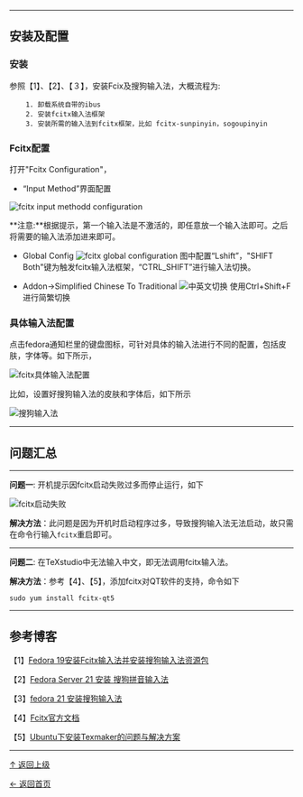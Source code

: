 
---
## 安装及配置
### 安装
参照【1】、【2】、【３】，安装Fcix及搜狗输入法，大概流程为:

        1. 卸载系统自带的ibus
        2. 安装fcitx输入法框架
        3. 安装所需的输入法到fcitx框架，比如 fcitx-sunpinyin，sogoupinyin


### Fcitx配置
打开"Fcitx Configuration"，

+ “Input Method”界面配置

![fcitx input methodd configuration](http://img.blog.csdn.net/20160205133656975)

**注意:**根据提示，第一个输入法是不激活的，即任意放一个输入法即可。之后将需要的输入法添加进来即可。

+ Global Config
![fcitx global configuration](http://img.blog.csdn.net/20160205140334411)
图中配置“Lshift”，"SHIFT Both"键为触发fcitx输入法框架，“CTRL_SHIFT”进行输入法切换。

+ Addon->Simplified Chinese To Traditional
![中英文切换](http://img.blog.csdn.net/20160205144349293)
使用Ctrl+Shift+F进行简繁切换


### 具体输入法配置
点击fedora通知栏里的键盘图标，可针对具体的输入法进行不同的配置，包括皮肤，字体等。如下所示，

![fcitx具体输入法配置](http://img.blog.csdn.net/20160205142508487)

比如，设置好搜狗输入法的皮肤和字体后，如下所示

![搜狗输入法](http://img.blog.csdn.net/20160205143255607)


---
## 问题汇总

---
**问题一**: 开机提示因fcitx启动失败过多而停止运行，如下

![fcitx启动失败](http://img.blog.csdn.net/20160131102523295)

**解决方法**：此问题是因为开机时启动程序过多，导致搜狗输入法无法启动，故只需在命令行输入`fcitx`重启即可。

---
**问题二**: 在TeXstudio中无法输入中文，即无法调用fcitx输入法。

**解决方法**：参考【4】、【5】，添加fcitx对QT软件的支持，命令如下

```
sudo yum install fcitx-qt5
```

---
## 参考博客
【1】[Fedora 19安装Fcitx输入法并安装搜狗输入法资源包](http://www.hiadmin.org/linux/fedora19-fcitx)

【2】[Fedora Server 21 安装 搜狗拼音输入法](http://www.cnblogs.com/mawanglin2008/p/4320669.html)

【3】[fedora 21 安装搜狗输入法 ](http://blog.csdn.net/wmzy1067111110/article/details/46605121)

【4】[Fcitx官方文档](https://wiki.archlinux.org/index.php/Fcitx_%28%E7%AE%80%E4%BD%93%E4%B8%AD%E6%96%87%29#fcitx-sogoupinyin_.E5.8D.A1.E6.AD.BB.E3.80.81.E8.81.94.E6.83.B3.E5.A4.B1.E8.B4.A5)

【5】[Ubuntu下安装Texmaker的问题与解决方案]( http://blog.csdn.net/bendanban/article/details/23336155 )


----
[↑ 返回上级](https://github.com/asin929/linux-software/blob/master/Office-Application/Office-Application.md)

[← 返回首页](https://github.com/asin929/linux-software)
